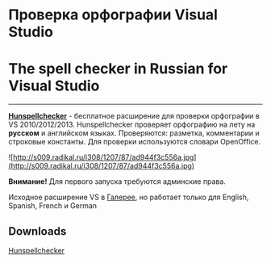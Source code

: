 # Проверка орфографии Visual Studio #
# The spell checker in Russian for Visual Studio #


---

**[Hunspellchecker](http://shamsullin.ru/Hunspellchecker.vsix)** - бесплатное расширение для проверки орфографии в VS 2010/2012/2013. Hunspellchecker проверяет орфографию на лету на **русском** и английском языках. Проверяются: разметка, комментарии и строковые константы. Для проверки используются словари OpenOffice.

![http://s009.radikal.ru/i308/1207/87/ad944f3c556a.jpg](http://s009.radikal.ru/i308/1207/87/ad944f3c556a.jpg)

**Внимание!** Для первого запуска требуются админские права.

Исходное расширение VS в [Галерее](http://visualstudiogallery.msdn.microsoft.com/7c8341f1-ebac-40c8-92c2-476db8d523ce), но работает только для English, Spanish, French и German

## Downloads ##
[Hunspellchecker](http://shamsullin.ru/Hunspellchecker.vsix)